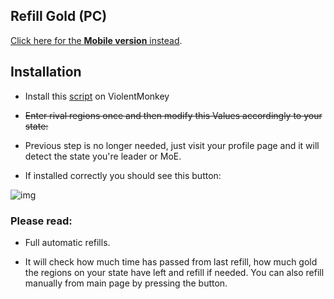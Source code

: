 ## Refill Gold (PC)

[Click here for the **Mobile version** instead](https://rr-tools.eu/mod/7).

## Installation

- Install this [script][myscript] on ViolentMonkey

- ~~Enter rival regions once and then modify this Values accordingly to your state:~~

- Previous step is no longer needed, just visit your profile page and it will detect the state you're leader or MoE.

- If installed correctly you should see this button:

![img]

### Please read:

- Full automatic refills.

- It will check how much time has passed from last refill, how much gold the regions on your state have left and refill if needed. You can also refill manually from main page by pressing the button.

[kiwi]: https://play.google.com/store/apps/details?id=com.kiwibrowser.browser
[vm]: https://chrome.google.com/webstore/detail/violentmonkey/jinjaccalgkegednnccohejagnlnfdag
[myscript]: https://github.com/pbl0/rr-scripts/raw/main/scripts/refill-gold/pc/RefillGoldPC.user.js
[img]: assets/rr-scripts/scripts/refill-gold/screen.png
[values]: assets/rr-scripts/scripts/refill-gold/values.jpg
